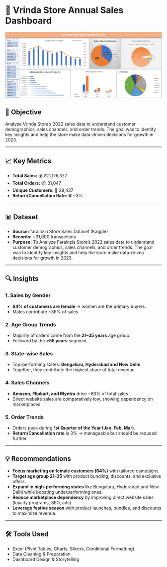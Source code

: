 # 🛒 Vrinda Store Annual Sales Dashboard  

![Dashboard](excel_FarainziaStore_sales_dashboard/image/Farainzia_Store_Dashboard_2022.png)  

## 📌 Objective  
Analyze Vrinda Store’s 2022 sales data to understand customer demographics, sales channels, and order trends. The goal was to identify key insights and help the store make data-driven decisions for growth in 2023.  

---

## 📈 Key Metrics  
- **Total Sales:** 💰 ₹21,176,377  
- **Total Orders:** 📦 31,047  
- **Unique Customers:** 👥 28,437  
- **Return/Cancellation Rate:** ❌ ~3%  

---

## 📊 Dataset  
- **Source:** farainzia Store Sales Dataset (Kaggle)  
- **Records:** ~31,000 transactions  
- **Purpose:** To Analyze Farainzia Store’s 2022 sales data to understand customer demographics, sales channels, and order trends. The goal was to identify key insights and help the store make data-driven decisions for growth in 2023.  

---

## 🔍 Insights  

### 1. Sales by Gender  
- **64% of customers are female** → women are the primary buyers.  
- Males contribute ~36% of sales.  

### 2. Age Group Trends  
- Majority of orders come from the **21–35 years** age group.  
- Followed by the **>55 years** segment.  

### 3. State-wise Sales  
- Top-performing states: **Bengaluru, Hyderabad and New Delhi**.  
- Together, they contribute the highest share of total revenue.  

### 4. Sales Channels  
- **Amazon, Flipkart, and Myntra** drive ~80% of total sales.  
- Direct website sales are comparatively low, showing dependency on marketplaces.  

### 5. Order Trends  
- Orders peak during **1st Quarter of the Year (Jan, Feb, Mar)**.  
- **Return/Cancellation rate** is 3% → manageable but should be reduced further.  

---

## 💡 Recommendations  
- **Focus marketing on female customers (64%)** with tailored campaigns.  
- **Target age group 21–35** with product bundling, discounts, and exclusive offers.  
- **Expand in high-performing states** like Bengaluru, Hyderabad and New Delhi while boosting underperforming ones.  
- **Reduce marketplace dependency** by improving direct website sales (loyalty programs, SEO, ads).  
- **Leverage festive season** with product launches, bundles, and discounts to maximize revenue.  

---

## 🛠 Tools Used  
- Excel (Pivot Tables, Charts, Slicers, Conditional Formatting)  
- Data Cleaning & Preparation  
- Dashboard Design & Storytelling  


